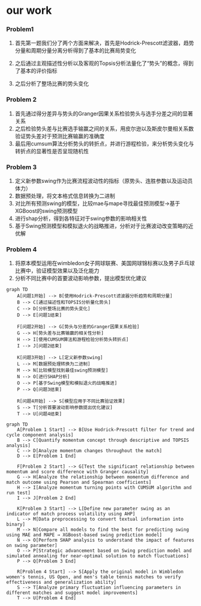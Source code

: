 # our work

### Problem1

1. 首先第一题我们分了两个方面来解决，首先是Hodrick-Prescott滤波器，趋势分量和周期分量分离分析得到了基本的比赛局势变化

2. 之后通过主观描述性分析以及客观的Topsis分析法量化了“势头”的概念，得到了基本的评价指标

3. 之后分析了整场比赛的势头变化



### Problem 2

1. 首先通过得分差异与势头的Granger因果关系检验势头与选手分差之间的显著关系
2. 之后检验势头差与比赛选手输赢之间的关系，用皮尔逊以及斯皮尔曼相关系数验证势头差对于预测比赛输赢的准确度
3. 最后用cumsum算法分析势头的转折点，并进行游程检验，来分析势头变化与转折点的显著性是否呈现随机性



### Problem 3

1. 定义新参数swing作为比赛流程波动性的指标（原势头、连胜参数以及运动员体力）
2. 数据预处理，将文本格式信息转换为二进制
3. 对比所有预测swing的模型，比较mae与mape寻找最佳预测模型→基于XGBoost的swing预测模型
4. 进行shap分析，得到各特征对于swing参数的影响相关性
5. 基于Swing预测模型和模拟退火的战略推进，分析对于比赛波动改变策略的近优解



### Problem 4

1. 将原本模型运用在wimbledon女子网球联赛、美国网球锦标赛以及男子乒乓球比赛中，验证模型效果以及泛化能力
2. 分析不同比赛中的首要波动影响参数，提出模型优化建议



```mermaid
graph TD
    A[问题1开始] --> B[使用Hodrick-Prescott滤波器分析趋势和周期分量]
    B --> C[通过描述性和TOPSIS分析量化势头]
    C --> D[分析整场比赛的势头变化]
    D --> E[问题1结束]

    F[问题2开始] --> G[势头与分差的Granger因果关系检验]
    G --> H[势头差与比赛输赢的相关性分析]
    H --> I[使用CUMSUM算法和游程检验分析势头转折点]
    I --> J[问题2结束]

    K[问题3开始] --> L[定义新参数swing]
    L --> M[数据预处理转换为二进制]
    M --> N[比较模型找到最佳swing预测模型]
    N --> O[进行SHAP分析]
    O --> P[基于Swing模型和模拟退火的战略推进]
    P --> Q[问题3结束]

    R[问题4开始] --> S[模型应用于不同比赛验证效果]
    S --> T[分析首要波动影响参数提出优化建议]
    T --> U[问题4结束]

```

```mermaid
graph TD
    A[Problem 1 Start] --> B[Use Hodrick-Prescott filter for trend and cycle component analysis]
    B --> C[Quantify momentum concept through descriptive and TOPSIS analysis]
    C --> D[Analyze momentum changes throughout the match]
    D --> E[Problem 1 End]

    F[Problem 2 Start] --> G[Test the significant relationship between momentum and score difference with Granger causality]
    G --> H[Analyze the relationship between momentum difference and match outcome using Pearson and Spearman coefficients]
    H --> I[Analyze momentum turning points with CUMSUM algorithm and run test]
    I --> J[Problem 2 End]

    K[Problem 3 Start] --> L[Define new parameter swing as an indicator of match process volatility using AHP]
    L --> M[Data preprocessing to convert textual information into binary]
    M --> N[Compare all models to find the best for predicting swing using MAE and MAPE → XGBoost-based swing prediction model]
    N --> O[Perform SHAP analysis to understand the impact of features on swing parameter]
    O --> P[Strategic advancement based on Swing prediction model and simulated annealing for near-optimal solution to match fluctuations]
    P --> Q[Problem 3 End]

    R[Problem 4 Start] --> S[Apply the original model in Wimbledon women's tennis, US Open, and men's table tennis matches to verify effectiveness and generalization ability]
    S --> T[Analyze primary fluctuation influencing parameters in different matches and suggest model improvements]
    T --> U[Problem 4 End]

```


